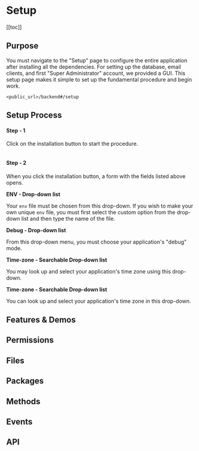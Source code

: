 # Setup

[[toc]]

## Purpose

You must navigate to the "Setup" page to configure the 
entire application after installing all the dependencies.
For setting up the database, email clients, 
and first "Super Administrator" account, we provided a GUI. 
This setup page makes it simple to set up the fundamental procedure 
and begin work.

`<public_url>/backend#/setup`

## Setup Process

#### Step - 1

Click on the installation button to start the procedure.

<img :src="$withBase('/images/vaahcms-two/setup/install-btn.png')">


#### Step - 2

When you click the installation button, a form with the fields listed above opens.

**ENV - Drop-down list**

Your `env` file must be chosen from this drop-down.
If you wish to make your own unique `env` file, you must first 
select the custom option from the drop-down list and then type
the name of the file.

**Debug - Drop-down list**

From this drop-down menu, you must choose your application's "debug" mode.

**Time-zone - Searchable Drop-down list**

You may look up and select your application's time zone using this drop-down.

**Time-zone - Searchable Drop-down list**

You can look up and select your application's time zone in this drop-down.

## Features & Demos
<!-- 
REMOVE THIS COMMENT
Create a video demo of all features.

Examples:
#### Create roles
**Demo Video**

####  Assign permission to roles
**Demo Video**

####  Send Activation Email to User
**Demo Video**

-->

## Permissions
<!-- 
REMOVE THIS COMMENT
List the permissions & details for this page in table format 
-->

## Files
<!-- 
REMOVE THIS COMMENT
List of all the files responsible for this pages

- Laravel Route: `routes/backend/route-example.php`
- Laravel Controller: 
- Laravel Model: 
- Vue Route: 
- Vue Store: 
- Vue Page Directory: 

-->

## Packages
<!-- 
REMOVE THIS COMMENT

### Laravel Packages

- `creativeorange/gravatar`: Write purpose of the package


### Vue Packages
- `laravel-mix`: To build assets

-->


## Methods
<!-- 
REMOVE THIS COMMENT
List important methods which can be reused. 

Eg:
```
User::addRole();
```

-->

## Events
<!-- 
REMOVE THIS COMMENT
List events for this section in table format 
-->


## API
<!-- 
REMOVE THIS COMMENT

Example

### Create permission

##### Method: `post`
##### URL: `<public-url>/api/permission/create`
##### Request Parameters
List all request params like https://docs.vaah.dev/vaahcms/basic/api.html#get-a-list 
##### Response Parameters
##### Sample Request
##### Sample Response
-->
